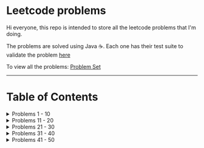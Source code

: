 # Leetcode problems

Hi everyone, this repo is intended to store all the leetcode problems that I'm doing. 

The problems are solved using Java ☕. Each one has their test suite to validate the problem [here](src/test/java/com/example/demo/)

To view all the problems: [Problem Set](https://leetcode.com/problemset/)

--- 

# Table of Contents

<details>
  <summary>Problems 1 - 10</summary>
  
  1. [Two Sum](src/main/java/com/example/demo/twosum)
  2. [Add Two Numbers](src/main/java/com/example/demo/addtwonumbers)
  3. [Longest Substring](src/main/java/com/example/demo/longestsubstring)
  4. [Median of Two Sorted Arrays](src/main/java/com/example/demo/mediantwosortedarrays)
  5. [Longest Palindromic Substring](src/main/java/com/example/demo/longestpalindromicsubstring)
  6. [Zigzag Conversion](src/main/java/com/example/demo/zigzagconversion)
  7. [Reverse Integer](src/main/java/com/example/demo/reverseinteger)
  8. [String to Integer (atoi)](src/main/java/com/example/demo/stringtointeger)
  9. [Palindrome Number](src/main/java/com/example/demo/palindromenumber)
  10. [Regular Expression Matching](src/main/java/com/example/demo/regularexpressionmatching)
</details>


<details>
  <summary>Problems 11 - 20</summary>
  
  11. [Container With Most Water](src/main/java/com/example/demo/containerwithmostwater)
  12. [Integer to Roman](src/main/java/com/example/demo/integertoroman)
  13. [Roman to Integer](src/main/java/com/example/demo/romantointeger)
  14. [Longest Common Prefix](src/main/java/com/example/demo/longestcommonprefix)
  15. [3Sum](src/main/java/com/example/demo/threesum)
  16. [3Sum Closest](src/main/java/com/example/demo/threesumclosest)
  17. [Letter Combinations of a Phone Number](src/main/java/com/example/demo/phonenumberletters)
  18. [4Sum](src/main/java/com/example/demo/foursum)
  19. [Remove Nth Node From End of List](src/main/java/com/example/demo/removennode)
  20. [Valid Parentheses](src/main/java/com/example/demo/validparentheses)
</details>

<details>
  <summary>Problems 21 - 30</summary>
  
  21. [Merge Two Sorted Lists](src/main/java/com/example/demo/mergetwosortedlist)
  22. [Generate Parentheses](src/main/java/com/example/demo/generateparentheses)
  23. [Merge k Sorted Lists](src/main/java/com/example/demo/mergeksortedlist)
  24. [Swap Nodes in Pairs](src/main/java/com/example/demo/swapnodesinpairs)
  25. [Reverse Nodes in k-Group](src/main/java/com/example/demo/reversenodeskgroup)
  26. [Remove Duplicates from Sorted Array](src/main/java/com/example/demo/removeduplicatessortedarray)
  27. [Remove Element](src/main/java/com/example/demo/removeelement)
  28. [Find the Index of the First Occurrence in a String](src/main/java/com/example/demo/indexfirstoccurrence)
  29. [Divide Two Integers](src/main/java/com/example/demo/dividetwointegers)
  30. [Substring with Concatenation of All Words](src/main/java/com/example/demo/substringwithconcatenation)
</details>

<details>
  <summary>Problems 31 - 40</summary>
  
  31. [Next Permutation](src/main/java/com/example/demo/nextpermutation)
  32. [Longest Valid Parentheses](src/main/java/com/example/demo/longestvalidparentheses)
  33. [Search in Rotated Sorted Array](src/main/java/com/example/demo/searchrotatedsortedarray)
  34. [Find First and Last Position of Element in Sorted Array](src/main/java/com/example/demo/firstlastpositionsortedarray)
  35. [Search Insert Position](src/main/java/com/example/demo/searchinsertposition)
  36. [Valid Sudoku](src/main/java/com/example/demo/validsudoku)
  37. [Sudoku Solver](src/main/java/com/example/demo/sudokusolver)
  38. [Count and Say](src/main/java/com/example/demo/countandsay)
  39. [Combination Sum](src/main/java/com/example/demo/combinationsum)
  40. [Combination Sum II](src/main/java/com/example/demo/combinationsumtwo)
</details>

<details>
  <summary>Problems 41 - 50</summary>
  
  41. [First Missing Positive](src/main/java/com/example/demo/firstmissingpositive)
  42. [Trapping Rain Water](src/main/java/com/example/demo/trappingrainwater)
  43. [Multiply Strings](src/main/java/com/example/demo/multiplystrings)
  44. [Wildcard Matching](src/main/java/com/example/demo/wildcardmatching)
</details>
